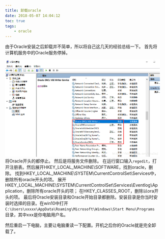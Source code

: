 ```yaml
---
title: 卸载oracle
date: 2018-05-07 14:04:12
toc: true
tags: 
	- oracle
---
```


由于Oracle安装之后卸载并不简单，所以将自己这几天的经验总结一下。
首先将计算机服务中的Oracle服务停掉。

![计算机管理](https://raw.githubusercontent.com/liunaijie/images/master/70.png)
将Oracle开头的都停止。
然后是将服务文件删除。
在运行窗口输入`regedit`，打开注册表。然后展开HKEY_LOCAL_MACHINE\SOFTWARE，找到oracle，删除。
找到HKEY_LOCAL_MACHINE\SYSTEM\CurrentControlSet\Services中，删除所有oracle开头的项。
展开HKEY_LOCAL_MACHINE\SYSTEM\CurrentControlSet\Services\Eventlog\Application，删除所有oracle开头的项；
在HKEY_CLASSES_ROOT，删除以ora开头的项。
最后将Oracle安装目录和Oracle开始目录都删除。安装目录是你当时安装时选择的目录。在win10中打开 `C:\Users\xxxxx\AppData\Roaming\Microsoft\Windows\Start Menu\Programs` 目录，其中xxx是你电脑用户名。

然后重启一下电脑，主要让电脑重读一下配置。开机之后你的Oracle就是完全卸载了。
